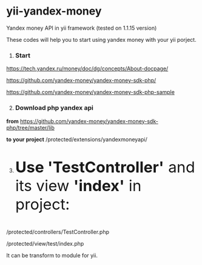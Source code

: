 # yii-yandex-money
Yandex money API in yii framework (tested on 1.1.15 version)

These codes will help you to start using yandex money with your yii porject.


1. <h3>Start</h3>
  https://tech.yandex.ru/money/doc/dg/concepts/About-docpage/ 

  https://github.com/yandex-money/yandex-money-sdk-php/ 

  https://github.com/yandex-money/yandex-money-sdk-php-sample 
 
2. <h3>Download php yandex api</h3>
  <b>from</b> https://github.com/yandex-money/yandex-money-sdk-php/tree/master/lib
  
 <b>to your project</b>  /protected/extensions/yandexmoneyapi/

3. <p style="font-size:40px;"><b>Use 'TestController'</b> and its view <b>'index'</b> in project:</p>

  /protected/controllers/TestController.php

  /protected/view/test/index.php




It can be transform to module for yii.
